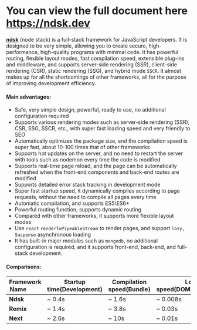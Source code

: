 

# **You can view the full document here https://ndsk.dev** 

**[ndsk](https://ndsk.dev)** (node ​​stack) is a full-stack framework for JavaScript developers. It is designed to be very simple, allowing you to create secure, high-performance, high-quality programs with minimal code. It has powerful routing, flexible layout modes, fast compilation speed, extensible plug-ins and middleware, and supports server-side rendering (SSR), client-side rendering (CSR), static rendering (SSG), and hybrid mode `SSCR`. It almost makes up for all the shortcomings of other frameworks, all for the purpose of improving development efficiency.

#### Main advantages:
- Safe, very simple design, powerful, ready to use, no additional configuration required
- Supports various rendering modes such as server-side rendering (SSR), CSR, SSG, SSCR, etc., with super fast loading speed and very friendly to SEO
- Automatically optimizes the package size, and the compilation speed is super fast, about 10-100 times that of other frameworks
- Supports hot updates on the server, and no need to restart the server with tools such as nodemon every time the code is modified
- Supports real-time page reload, and the page can be automatically refreshed when the front-end components and back-end routes are modified
- Supports detailed error stack tracking in development mode
- Super fast startup speed, it dynamically compiles according to page requests, without the need to compile all pages every time
- Automatic compilation, and supports ES5\ES6+
- Powerful routing function, supports dynamic routing
- Compared with other frameworks, it supports more flexible layout modes
- Use `react` `renderToPipeableStream` to render pages, and support `lazy, Suspense` asynchronous loading
- It has built-in major modules such as `mongodb`, no additional configuration is required, and it supports front-end, back-end, and full-stack development.

#### Comparisons:

| Framework Name&nbsp;&nbsp;&nbsp;&nbsp;&nbsp;&nbsp;&nbsp;&nbsp;&nbsp;        | Startup time(Development)       | Compilation speed(Bundle)            | Loading speed(DOMContentLoaded)       |
| -----------       | -----------       | -----------       | -----------       |
| **Ndsk**         | ~ 0.4s             | ~ 1.6s            | ~ 0.008s             |
| **Remix**          | ~ 1.4s              | ~ 3.8s         | ~ 0.03s              |
| **Next**           | ~ 2.6s              | ~ 10s         | ~ 0.01s              |
